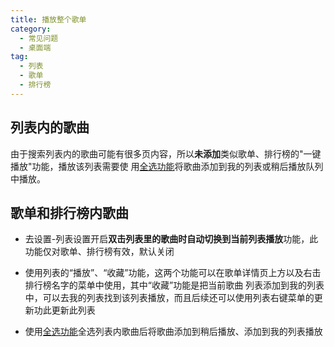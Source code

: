 ```yaml
---
title: 播放整个歌单
category:
  - 常见问题
  - 桌面端
tag:
  - 列表
  - 歌单
  - 排行榜
---
```


## 列表内的歌曲

由于搜索列表内的歌曲可能有很多页内容，所以**未添加**类似歌单、排行榜的"一键播放"功能，播放该列表需要使
用[全选功能](./list-multiple-selection)将歌曲添加到我的列表或稍后播放队列中播放。

## 歌单和排行榜内歌曲

- 去设置-列表设置开启**双击列表里的歌曲时自动切换到当前列表播放**功能，此功能仅对歌单、排行榜有效，默认关闭

- 使用列表的“播放”、“收藏”功能，这两个功能可以在歌单详情页上方以及右击排行榜名字的菜单中使用，其中“收藏”功能是把当前歌曲
  列表添加到我的列表中，可以去我的列表找到该列表播放，而且后续还可以使用列表右键菜单的更新功此更新此列表

- 使用[全选功能](./list-multiple-selection)全选列表内歌曲后将歌曲添加到稍后播放、添加到我的列表播放
